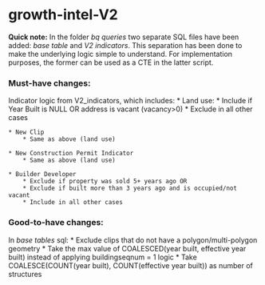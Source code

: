 # growth-intel-V2

**Quick note:**
In the folder _bq queries_ two separate SQL files have been added: _base table_ and _V2 indicators_. This separation has been done to make the underlying logic simple to understand. For implementation purposes, the former can be used as a CTE in the latter script.

### Must-have changes:
Indicator logic from V2_indicators, which includes:
    * Land use:
        * Include if Year Built is NULL OR address is vacant (vacancy>0)
        * Exclude in all other cases

    * New Clip
        * Same as above (land use)

    * New Construction Permit Indicator
        * Same as above (land use) 

    * Builder Developer
        * Exclude if property was sold 5+ years ago OR 
        * Exclude if built more than 3 years ago and is occupied/not vacant
        * Include in all other cases


### Good-to-have changes:
In _base tables_ sql:
    * Exclude clips that do not have a polygon/multi-polygon geometry
    * Take the max value of COALESCED(year built, effective year built) instead of applying buildingseqnum = 1 logic
    * Take COALESCE(COUNT(year built), COUNT(effective year built)) as number of structures